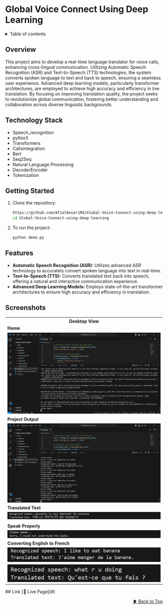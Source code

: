 <div id="top"></div>

# Global Voice Connect Using Deep Learning

<details>
<summary>Table of contents</summary>

-   [Overview](#overview)
-   [Technology Stack](#technology-stack)
-   [Getting Started](#getting-started)
-   [Features](#features)
-   [Screenshots](#screenshots)
-   [Link](#link)

</details>

## Overview

This project aims to develop a real-time language translator for voice calls, enhancing cross-lingual communication. Utilizing Automatic Speech Recognition (ASR) and Text-to-Speech (TTS) technologies, the system converts spoken language to text and back to speech, ensuring a seamless user experience. Advanced deep learning models, particularly transformer architectures, are employed to achieve high accuracy and efficiency in live translation. By focusing on improving translation quality, the project seeks to revolutionize global communication, fostering better understanding and collaboration across diverse linguistic backgrounds.
## Technology Stack

- Speech_recognition
- pyttsx3
- Transformers
- Callsintegration
- Bert
- Seq2Seq
- Natural Language Processing
- DecoderEncoder
- Tokenization

## Getting Started

1. Clone the repository:

   ```bash
   https://github.com/AfzalAnsariMd/Global-Voice-Connect-using-deep-learning.git
   cd Global-Voice-Connect-using-deep-learning

   ```

2. To run the project:

   ```bash
   python demo.py
   ```



## Features

- **Automatic Speech Recognition (ASR):** Utilizes advanced ASR technology to accurately convert spoken language into text in real-time.
- **Text-to-Speech (TTS):** Converts translated text back into speech, offering a natural and interactive communication experience.
- **Advanced Deep Learning Models:** Employs state-of-the-art transformer architectures to ensure high accuracy and efficiency in translation.

## Screenshots

<table>
    <tr>
        <th>Desktop View</th>
    </tr>
    <tr>
      <td colspan="3" style="text-align: left; font-weight: bold;">Home</td>
    </tr>
    <tr>
        <td>
            <img src="Screenshot1.png" width="100%" title="Desktop view - Home"/>
        </td>
    </tr>
    <tr>
      <td colspan="3" style="text-align: left; font-weight: bold;">Project Output</td>
    </tr>
    <tr>
        <td>
            <img src="Screenshot2.png" width="100%" title="Desktop view - MyGames"/>
        </td>
    </tr>
    <tr>
      <td colspan="3" style="text-align: left; font-weight: bold;">Translated Text</td>
    </tr>
    <tr>
        <td>
            <img src="Screenshot4.png" width="100%" title="Desktop view - Game Info"/>
        </td>
    </tr>
    <tr>
      <td colspan="3" style="text-align: left; font-weight: bold;"></td>
    </tr>
    <tr>
      <td colspan="3" style="text-align: left; font-weight: bold;">Speak Properly</td>
    </tr>
  <tr>
        <td>
            <img src="Screenshot5.png" width="100%" title="Desktop view - Game Info"/>
        </td>
    </tr>
    <tr>
      <td colspan="3" style="text-align: left; font-weight: bold;">Converting English to French</td>
    </tr>
   <tr>
        <td>
            <img src="Screenshot6.png" width="100%" title="Desktop view - Game Info"/>
        </td>
    </tr>
      <tr>
        <td>
            <img src="Screenshot7.png" width="100%" title="Desktop view - Game Info"/>
        </td>
    </tr>
</table>
## Link
[🚀 Live Page](#)

<p align="right"><a href="#top">⬆️ Back to Top</a></p>
